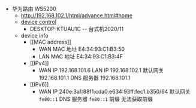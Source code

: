 - 华为路由 WS5200
    - http://192.168.102.1/html/advance.html#home
    - [device control](http://192.168.102.1/html/advance.html#devicecontrol)
        - DESKTOP-KTUAU1C -- 台式机2020/11
    - device info
        - [[MAC address]]
            - WAN MAC 地址 E4:34:93:C1:B3:50
            - LAN MAC 地址 E4:34:93:C1:B3:4F
        - [[IPv4]]
            - WAN IP 192.168.101.6 
LAN IP 192.168.102.1 
默认网关 192.168.101.1 
DNS 服务器 192.168.101.1 
        - [[IPv6]]
            - WAN IP 240e:3a1:88f1:cda0:e634:93ff:fec1:b350/64 
默认网关 `fe80::1` 
DNS 服务器 `fe80::1` 
前缀 无法获取前缀 
